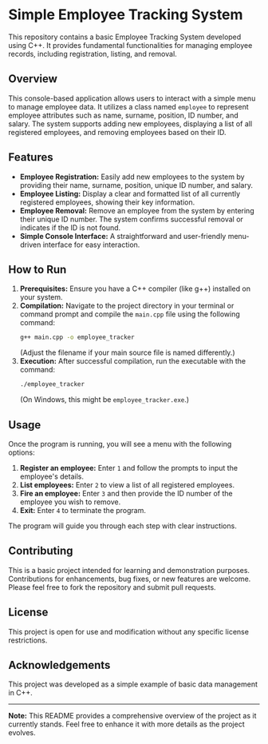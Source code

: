 # Simple Employee Tracking System

This repository contains a basic Employee Tracking System developed using C++. It provides fundamental functionalities for managing employee records, including registration, listing, and removal.

## Overview

This console-based application allows users to interact with a simple menu to manage employee data. It utilizes a class named `employee` to represent employee attributes such as name, surname, position, ID number, and salary. The system supports adding new employees, displaying a list of all registered employees, and removing employees based on their ID.

## Features

* **Employee Registration:** Easily add new employees to the system by providing their name, surname, position, unique ID number, and salary.
* **Employee Listing:** Display a clear and formatted list of all currently registered employees, showing their key information.
* **Employee Removal:** Remove an employee from the system by entering their unique ID number. The system confirms successful removal or indicates if the ID is not found.
* **Simple Console Interface:** A straightforward and user-friendly menu-driven interface for easy interaction.

## How to Run

1.  **Prerequisites:** Ensure you have a C++ compiler (like g++) installed on your system.
2.  **Compilation:** Navigate to the project directory in your terminal or command prompt and compile the `main.cpp` file using the following command:
    ```bash
    g++ main.cpp -o employee_tracker
    ```
    (Adjust the filename if your main source file is named differently.)
3.  **Execution:** After successful compilation, run the executable with the command:
    ```bash
    ./employee_tracker
    ```
    (On Windows, this might be `employee_tracker.exe`.)

## Usage

Once the program is running, you will see a menu with the following options:

1.  **Register an employee:** Enter `1` and follow the prompts to input the employee's details.
2.  **List employees:** Enter `2` to view a list of all registered employees.
3.  **Fire an employee:** Enter `3` and then provide the ID number of the employee you wish to remove.
4.  **Exit:** Enter `4` to terminate the program.

The program will guide you through each step with clear instructions.

## Contributing

This is a basic project intended for learning and demonstration purposes. Contributions for enhancements, bug fixes, or new features are welcome. Please feel free to fork the repository and submit pull requests.

## License

This project is open for use and modification without any specific license restrictions.

## Acknowledgements

This project was developed as a simple example of basic data management in C++.

---

**Note:** This README provides a comprehensive overview of the project as it currently stands. Feel free to enhance it with more details as the project evolves.

